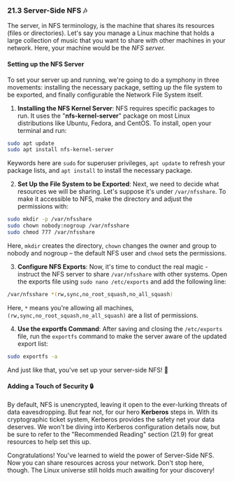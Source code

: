 ### 21.3 Server-Side NFS 🎶

The server, in NFS terminology, is the machine that shares its resources (files or directories). Let's say you manage a Linux machine that holds a large collection of music that you want to share with other machines in your network. Here, your machine would be the _NFS server._ 

#### Setting up the NFS Server

To set your server up and running, we're going to do a symphony in three movements: installing the necessary package, setting up the file system to be exported, and finally configurable the Network File System itself.

1. **Installing the NFS Kernel Server**: NFS requires specific packages to run. It uses the "**nfs-kernel-server**" package on most Linux distributions like Ubuntu, Fedora, and CentOS. To install, open your terminal and run:

```bash
sudo apt update
sudo apt install nfs-kernel-server
```

Keywords here are `sudo` for superuser privileges, `apt update` to refresh your package lists, and `apt install` to install the necessary package. 

2. **Set Up the File System to be Exported**: Next, we need to decide what resources we will be sharing. Let's suppose it's under `/var/nfsshare`. To make it accessible to NFS, make the directory and adjust the permissions with:

```bash
sudo mkdir -p /var/nfsshare
sudo chown nobody:nogroup /var/nfsshare
sudo chmod 777 /var/nfsshare
```

Here, `mkdir` creates the directory, `chown` changes the owner and group to nobody and nogroup – the default NFS user and `chmod` sets the permissions.

3. **Configure NFS Exports**: Now, it's time to conduct the real magic - instruct the NFS server to share `/var/nfsshare` with other systems. Open the exports file using `sudo nano /etc/exports` and add the following line:

```bash
/var/nfsshare *(rw,sync,no_root_squash,no_all_squash)
```

Here, `*` means you're allowing all machines, `(rw,sync,no_root_squash,no_all_squash)` are a list of permissions.

4. **Use the exportfs Command**: After saving and closing the `/etc/exports` file, run the `exportfs` command to make the server aware of the updated export list:

```bash
sudo exportfs -a
```

And just like that, you've set up your server-side NFS! 🚀

#### Adding a Touch of Security 🔒

By default, NFS is unencrypted, leaving it open to the ever-lurking threats of data eavesdropping. But fear not, for our hero **Kerberos** steps in. With its cryptographic ticket system, Kerberos provides the safety net your data deserves. We won't be diving into Kerberos configuration details now, but be sure to refer to the "Recommended Reading" section (21.9) for great resources to help set this up.

Congratulations! You've learned to wield the power of Server-Side NFS. Now you can share resources across your network. Don't stop here, though. The Linux universe still holds much awaiting for your discovery!